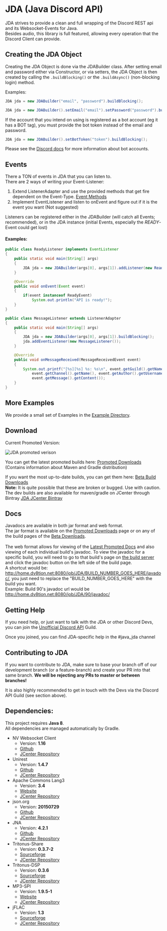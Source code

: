 # JDA (Java Discord API)
JDA strives to provide a clean and full wrapping of the Discord REST api and its Websocket-Events for Java.<br>
Besides audio, this library is full featured, allowing every operation that the Discord Client can provide.

## Creating the JDA Object
Creating the JDA Object is done via the JDABuilder class.
After setting email and password either via Constructor, or via setters,
the JDA Object is then created by calling the `.buildBlocking()` or the `.buildAsync()` (non-blocking login) method.
<p>
Examples:

```java
JDA jda = new JDABuilder("email", "password").buildBlocking();
```

```java
JDA jda = new JDABuilder().setEmail("email").setPassword("password").buildBlocking();
```

If the account that you intend on using is registered as a bot account (eg it has a BOT tag), you must provide the bot token instead of the email and password.

```java
JDA jda = new JDABuilder().setBotToken("token").buildBlocking();
```

Please see the [Discord docs](https://discordapp.com/developers/docs/reference) for more information about bot accounts.

## Events
There a TON of events in JDA that you can listen to.<br>
There are 2 ways of writing your Event-Listener:
  1. Extend ListenerAdapter and use the provided methods that get fire dependent on the Event-Type. [Event Methods](https://github.com/DV8FromTheWorld/JDA/blob/master/src/main/java/net/dv8tion/jda/hooks/ListenerAdapter.java#L179-L254)
  2. Implement EventListener and listen to onEvent and figure out if it is the event you want (Not suggested)<br>

Listeners can be registered either in the JDABuilder (will catch all Events; recommended), or in the JDA instance (initial Events, especially the *READY*-Event could get lost)

#### Examples:
```java
public class ReadyListener implements EventListener
{
    public static void main(String[] args)
    {
        JDA jda = new JDABuilder(args[0], args[1]).addListener(new ReadyListener()).buildBlocking();
    }

    @Override
    public void onEvent(Event event)
    {
        if(event instanceof ReadyEvent)
            System.out.println("API is ready!");
    }
}
```

```java
public class MessageListener extends ListenerAdapter
{
    public static void main(String[] args)
    {
        JDA jda = new JDABuilder(args[0], args[1]).buildBlocking();
        jda.addEventListener(new MessageListener());
    }

    @Override
    public void onMessageReceived(MessageReceivedEvent event)
    {
        System.out.printf("[%s][%s] %s: %s\n", event.getGuild().getName(),
            event.getChannel().getName(), event.getAuthor().getUsername(),
            event.getMessage().getContent());
    }
}
```

## More Examples
We provide a small set of Examples in the [Example Directory](https://github.com/DV8FromTheWorld/JDA/tree/master/src/examples/java).

## Download
Current Promoted Version:

![JDA promoted verison](https://www.dropbox.com/s/4jddygn33340uf4/version.png?dl=1)

You can get the latest promoted builds here:
[Promoted Downloads](https://github.com/DV8FromTheWorld/JDA/releases)<br>
(Contains information about Maven and Gradle distribution)


If you want the most up-to-date builds, you can get them here: [Beta Build Downloads](http://home.dv8tion.net:8080/job/JDA/)<br>
**Note:** It is quite possible that these are broken or bugged. Use with caution.<br>
The dev builds are also available for maven/gradle on JCenter through Bintray [JDA JCenter Bintray](https://bintray.com/dv8fromtheworld/maven/JDA/)

## Docs
Javadocs are available in both jar format and web format.<br>
The jar format is available on the [Promoted Downloads](https://github.com/DV8FromTheWorld/JDA/releases) page or on any of the
build pages of the [Beta Downloads](http://home.dv8tion.net:8080/job/JDA/).<br>
<br>
The web format allows for viewing of the [Latest Promoted Docs](http://home.dv8tion.net:8080/job/JDA/Promoted%20Build/javadoc/)
and also viewing of each individual build's javadoc. To view the javadoc for a specific build, you will need to go to that build's page
on [the build server](http://home.dv8tion.net:8080/job/JDA/) and click the javadoc button on the left side of the build page.<br>
A shortcut would be: http://home.dv8tion.net:8080/job/JDA/BUILD_NUMBER_GOES_HERE/javadoc/, you just need to replace the 
"BUILD_NUMBER_GOES_HERE" with the build you want.<br>
Example: Build 90's javadoc url would be http://home.dv8tion.net:8080/job/JDA/90/javadoc/

## Getting Help
If you need help, or just want to talk with the JDA or other Discord Devs, you can join the [Unofficial Discord API](https://discord.gg/0SBTUU1wZTUydsWv) Guild.

Once you joined, you can find JDA-specific help in the #java_jda channel

## Contributing to JDA
If you want to contribute to JDA, make sure to base your branch off of our development branch (or a feature-branch)
and create your PR into that same branch. **We will be rejecting any PRs to master or between branches!**

It is also highly recommended to get in touch with the Devs via the Discord API Guild (see section above).

## Dependencies:
This project requires **Java 8**.<br>
All dependencies are managed automatically by Gradle.
 * NV Websocket Client
   * Version: **1.16**
   * [Github](https://github.com/TakahikoKawasaki/nv-websocket-client)
   * [JCenter Repository](https://bintray.com/bintray/jcenter/com.neovisionaries%3Anv-websocket-client/view)
 * Unirest
   * Version: **1.4.7**
   * [Github](https://github.com/Mashape/unirest-java)
   * [JCenter Repository](https://bintray.com/bintray/jcenter/com.mashape.unirest%3Aunirest-java/view)
 * Apache Commons Lang3
   * Version: **3.4**
   * [Website](https://commons.apache.org/proper/commons-lang/)
   * [JCenter Repository](https://bintray.com/bintray/jcenter/org.apache.commons%3Acommons-lang3/view)
 * json.org
   * Version: **20150729**
   * [Github](https://github.com/douglascrockford/JSON-java)
   * [JCenter Repository](https://bintray.com/bintray/jcenter/org.json%3Ajson/view)
 * JNA
   * Version: **4.2.1**
   * [Github](https://github.com/java-native-access/jna)
   * [JCenter Repository](https://bintray.com/bintray/jcenter/net.java.dev.jna%3Ajna/view)
 * Tritonus-Share
   * Version: **0.3.7-2**
   * [Sourceforge](https://sourceforge.net/projects/tritonus/)
   * [JCenter Repository](https://bintray.com/bintray/jcenter/com.googlecode.soundlibs%3Atritonus-share/view)
 * Tritonus-DSP
   * Version: **0.3.6**
   * [Sourceforge](https://sourceforge.net/projects/tritonus/)
   * [JCenter Repository](https://bintray.com/dv8fromtheworld/maven/Tritonus-DSP/view)
 * MP3-SPI
   * Version: **1.9.5-1**
   * [Website](http://www.javazoom.net/mp3spi/mp3spi.html)
   * [JCenter Repository](https://bintray.com/bintray/jcenter/com.googlecode.soundlibs%3Amp3spi/view)
 * jFLAC
   * Version: **1.3**
   * [Sourceforge](https://sourceforge.net/projects/jflac/)
   * [JCenter Repository](https://bintray.com/dv8fromtheworld/maven/jFLAC/view)
